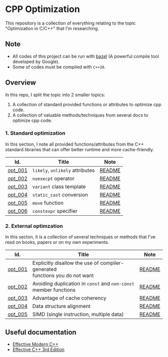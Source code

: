 # CPP Optimization
This repository is a collection of everything relating to the topic "Optimization in C/C++" that I'm researching.

## Note
- All codes of this project can be run with [bazel](https://bazel.build/) (A powerful compile tool developed by Google).
- Some of codes must be compiled with `C++20`.

## Overview
In this repo, I split the topic into 2 smaller topics:  
1. A collection of standard provided functions or attributes to optimize cpp code.
2. A collection of valuable methods/techniques from several docs to optimize cpp code.

### 1. Standard optimization
In this section, I note all provided functions/attributes from the C++ standard libraries that can offer better runtime and more cache-friendly.

| Id.                           | Title                             | Note    |
| ------                        | ------                            | ------  |
| [opt_001](std_optim/opt_001)  | `likely`, `unlikely` attributes   | [README](std_optim/opt_001/README.md) |
| [opt_002](std_optim/opt_002)  | `noexecpt` operator               | [README](std_optim/opt_002/README.md) |
| [opt_003](std_optim/opt_003)  | `variant` class template          | [README](std_optim/opt_003/README.md) |
| [opt_004](std_optim/opt_004)  | `static_cast` conversion          | [README](std_optim/opt_004/README.md) |
| [opt_005](std_optim/opt_005)  | `move` function                   | [README](std_optim/opt_005/README.md) |
| [opt_006](std_optim/opt_006)	| `constexpr` specifier				| [README](std_optim/opt_006/README.md) |

### 2. External optimzation
In this secton, it is a collection of several techniques or methods that I've read on books, papers or on my own experiments.

| Id.                           | Title                                                                                | Note    |
| ------                        | ------                                                                               | ------  |
| [opt_001](ext_optim/opt_001)  | Explicitly disallow the use of compiler-generated <br /> functions you do not want   | [README](ext_optim/opt_001/README.md) |
| [opt_002](ext_optim/opt_002)  | Avoiding duplication in `const` and `non-const` <br /> member functions              | [README](ext_optim/opt_002/README.md) |
| [opt_003](ext_optim/opt_003)  | Advantage of cache coherency                                                         | [README](ext_optim/opt_003/README.md) |
| [opt_004](ext_optim/opt_004)  | Data structure alignment                                                             | [README](ext_optim/opt_004/README.md) |
| [opt_005](ext_optim/opt_005)	| SIMD (single instruction, multiple data)											   | [README](ext_optim/opt_005/README.md) |

## Useful documentation
- [Effective Modern C++](docs/Effective_Modern_C__.pdf)
- [Effective C++ 3rd Edition](docs/Effective%20C++%203rd%20ed.pdf)  
